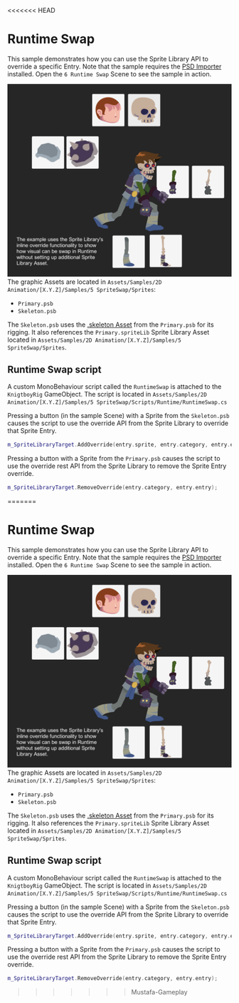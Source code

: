 <<<<<<< HEAD
# Runtime Swap
This sample demonstrates how you can use the Sprite Library API to override a specific Entry. Note that the sample requires the [PSD Importer](https://docs.unity3d.com/Packages/com.unity.2d.psdimporter@latest) installed. Open the `6 Runtime Swap` Scene to see the sample in action.

![](images/2D-animation-samples-runtimeswap.png)
The graphic Assets are located in `Assets/Samples/2D Animation/[X.Y.Z]/Samples/5 SpriteSwap/Sprites`:

- `Primary.psb`
- `Skeleton.psb`

The `Skeleton.psb` uses the [.skeleton Asset](https://docs.unity3d.com/Packages/com.unity.2d.psdimporter@5.0/manual/PSD-importer-properties.html#main-skeleton) from the `Primary.psb` for its rigging. It also references the `Primary.spriteLib` Sprite Library Asset located in `Assets/Samples/2D Animation/[X.Y.Z]/Samples/5 SpriteSwap/Sprites`.

## Runtime Swap script
A custom MonoBehaviour script called the `RuntimeSwap` is attached to the `KnigtboyRig` GameObject. The script is located in `Assets/Samples/2D Animation/[X.Y.Z]/Samples/5 SpriteSwap/Scripts/Runtime/RuntimeSwap.cs`

Pressing a button (in the sample Scene) with a Sprite from the `Skeleton.psb` causes the script to use the override API from the Sprite Library to override that Sprite Entry.

```c++
m_SpriteLibraryTarget.AddOverride(entry.sprite, entry.category, entry.entry);
```

Pressing a button with a Sprite from the `Primary.psb` causes the script to use the override rest API from the Sprite Library to remove the Sprite Entry override.

```c++
m_SpriteLibraryTarget.RemoveOverride(entry.category, entry.entry);
```
=======
# Runtime Swap
This sample demonstrates how you can use the Sprite Library API to override a specific Entry. Note that the sample requires the [PSD Importer](https://docs.unity3d.com/Packages/com.unity.2d.psdimporter@latest) installed. Open the `6 Runtime Swap` Scene to see the sample in action.

![](images/2D-animation-samples-runtimeswap.png)
The graphic Assets are located in `Assets/Samples/2D Animation/[X.Y.Z]/Samples/5 SpriteSwap/Sprites`:

- `Primary.psb`
- `Skeleton.psb`

The `Skeleton.psb` uses the [.skeleton Asset](https://docs.unity3d.com/Packages/com.unity.2d.psdimporter@5.0/manual/PSD-importer-properties.html#main-skeleton) from the `Primary.psb` for its rigging. It also references the `Primary.spriteLib` Sprite Library Asset located in `Assets/Samples/2D Animation/[X.Y.Z]/Samples/5 SpriteSwap/Sprites`.

## Runtime Swap script
A custom MonoBehaviour script called the `RuntimeSwap` is attached to the `KnigtboyRig` GameObject. The script is located in `Assets/Samples/2D Animation/[X.Y.Z]/Samples/5 SpriteSwap/Scripts/Runtime/RuntimeSwap.cs`

Pressing a button (in the sample Scene) with a Sprite from the `Skeleton.psb` causes the script to use the override API from the Sprite Library to override that Sprite Entry.

```c++
m_SpriteLibraryTarget.AddOverride(entry.sprite, entry.category, entry.entry);
```

Pressing a button with a Sprite from the `Primary.psb` causes the script to use the override rest API from the Sprite Library to remove the Sprite Entry override.

```c++
m_SpriteLibraryTarget.RemoveOverride(entry.category, entry.entry);
```
>>>>>>> Mustafa-Gameplay
